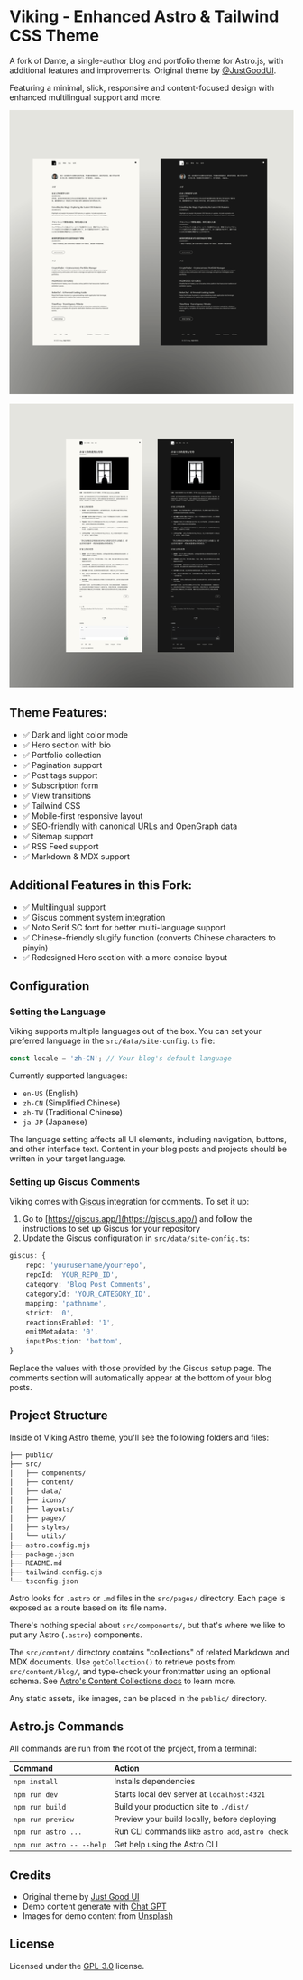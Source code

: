 # Viking - Enhanced Astro & Tailwind CSS Theme

A fork of Dante, a single-author blog and portfolio theme for Astro.js, with additional features and improvements. Original theme by [@JustGoodUI](https://justgoodui.com/).

Featuring a minimal, slick, responsive and content-focused design with enhanced multilingual support and more.

![Viking Astro.js Theme Home Page](public/preview1.png)

![Viking Astro.js Theme Post Page](public/preview2.png)

## Theme Features:

- ✅ Dark and light color mode
- ✅ Hero section with bio
- ✅ Portfolio collection
- ✅ Pagination support
- ✅ Post tags support
- ✅ Subscription form
- ✅ View transitions
- ✅ Tailwind CSS
- ✅ Mobile-first responsive layout
- ✅ SEO-friendly with canonical URLs and OpenGraph data
- ✅ Sitemap support
- ✅ RSS Feed support
- ✅ Markdown & MDX support

## Additional Features in this Fork:

- ✅ Multilingual support
- ✅ Giscus comment system integration
- ✅ Noto Serif SC font for better multi-language support
- ✅ Chinese-friendly slugify function (converts Chinese characters to pinyin)
- ✅ Redesigned Hero section with a more concise layout

## Configuration

### Setting the Language

Viking supports multiple languages out of the box. You can set your preferred language in the `src/data/site-config.ts` file:

```typescript
const locale = 'zh-CN'; // Your blog's default language
```

Currently supported languages:
- `en-US` (English)
- `zh-CN` (Simplified Chinese)
- `zh-TW` (Traditional Chinese)
- `ja-JP` (Japanese)

The language setting affects all UI elements, including navigation, buttons, and other interface text. Content in your blog posts and projects should be written in your target language.

### Setting up Giscus Comments

Viking comes with [Giscus](https://giscus.app/) integration for comments. To set it up:

1. Go to [https://giscus.app/](https://giscus.app/) and follow the instructions to set up Giscus for your repository
2. Update the Giscus configuration in `src/data/site-config.ts`:

```typescript
giscus: {
    repo: 'yourusername/yourrepo',
    repoId: 'YOUR_REPO_ID',
    category: 'Blog Post Comments',
    categoryId: 'YOUR_CATEGORY_ID',
    mapping: 'pathname',
    strict: '0',
    reactionsEnabled: '1',
    emitMetadata: '0',
    inputPosition: 'bottom',
}
```

Replace the values with those provided by the Giscus setup page. The comments section will automatically appear at the bottom of your blog posts.

## Project Structure

Inside of Viking Astro theme, you'll see the following folders and files:

```text
├── public/
├── src/
│   ├── components/
│   ├── content/
│   ├── data/
│   ├── icons/
│   ├── layouts/
│   ├── pages/
│   ├── styles/
│   └── utils/
├── astro.config.mjs
├── package.json
├── README.md
├── tailwind.config.cjs
└── tsconfig.json
```

Astro looks for `.astro` or `.md` files in the `src/pages/` directory. Each page is exposed as a route based on its file name.

There's nothing special about `src/components/`, but that's where we like to put any Astro (`.astro`) components.

The `src/content/` directory contains "collections" of related Markdown and MDX documents. Use `getCollection()` to retrieve posts from `src/content/blog/`, and type-check your frontmatter using an optional schema. See [Astro's Content Collections docs](https://docs.astro.build/en/guides/content-collections/) to learn more.

Any static assets, like images, can be placed in the `public/` directory.

## Astro.js Commands

All commands are run from the root of the project, from a terminal:

| Command                   | Action                                           |
| :------------------------ | :----------------------------------------------- |
| `npm install`             | Installs dependencies                            |
| `npm run dev`             | Starts local dev server at `localhost:4321`      |
| `npm run build`           | Build your production site to `./dist/`          |
| `npm run preview`         | Preview your build locally, before deploying     |
| `npm run astro ...`       | Run CLI commands like `astro add`, `astro check` |
| `npm run astro -- --help` | Get help using the Astro CLI                     |


## Credits

- Original theme by [Just Good UI](https://justgoodui.com/)
- Demo content generate with [Chat GPT](https://chat.openai.com/)
- Images for demo content from [Unsplash](https://unsplash.com/)


## License

Licensed under the [GPL-3.0](https://github.com/JustGoodUI/dante-astro-theme/blob/main/LICENSE) license.
